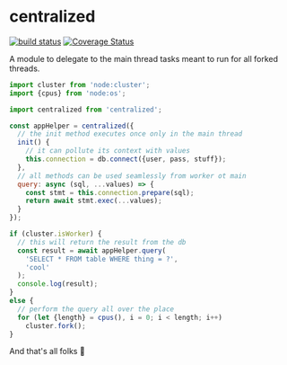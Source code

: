 # centralized

[![build status](https://github.com/WebReflection/centralized/actions/workflows/node.js.yml/badge.svg)](https://github.com/WebReflection/centralized/actions) [![Coverage Status](https://coveralls.io/repos/github/WebReflection/centralized/badge.svg?branch=main)](https://coveralls.io/github/WebReflection/centralized?branch=main)

A module to delegate to the main thread tasks meant to run for all forked threads.

```js
import cluster from 'node:cluster';
import {cpus} from 'node:os';

import centralized from 'centralized';

const appHelper = centralized({
  // the init method executes once only in the main thread
  init() {
    // it can pollute its context with values
    this.connection = db.connect({user, pass, stuff});
  },
  // all methods can be used seamlessly from worker ot main
  query: async (sql, ...values) => {
    const stmt = this.connection.prepare(sql);
    return await stmt.exec(...values);
  }
});

if (cluster.isWorker) {
  // this will return the result from the db
  const result = await appHelper.query(
    'SELECT * FROM table WHERE thing = ?',
    'cool'
  );
  console.log(result);
}
else {
  // perform the query all over the place
  for (let {length} = cpus(), i = 0; i < length; i++)
    cluster.fork();
}
```

And that's all folks 🥳
